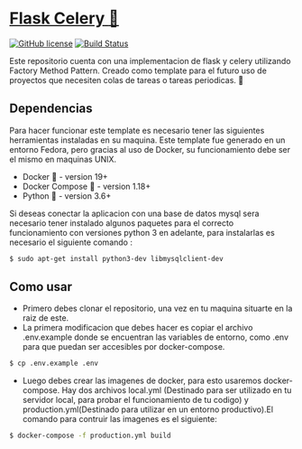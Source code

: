 # [Flask Celery :snake:](https://github.com/JeremySilvaSilva/Flask-Celery)
[![GitHub license](https://img.shields.io/badge/license-MIT-blue.svg)]()
[![Build Status](https://travis-ci.com/JeremySilvaSilva/Flask-Celery.svg?branch=master)](https://travis-ci.com/JeremySilvaSilva/Flask-Celery)


Este repositorio cuenta con una implementacion de flask y celery utilizando Factory Method Pattern. Creado como template para el futuro uso de proyectos que necesiten colas de tareas o tareas periodicas. :mouse2:

## Dependencias 
Para hacer funcionar este template es necesario tener las siguientes herramientas instaladas en su maquina. Este template fue generado en un entorno Fedora, pero gracias al uso de Docker, su funcionamiento debe ser el mismo en maquinas UNIX.

- Docker :whale: - version 19+
- Docker Compose :whale2: - version 1.18+
- Python :snake: - version 3.6+

Si deseas conectar la aplicacion con una base de datos mysql sera necesario tener instalado algunos paquetes para el correcto funcionamiento con versiones python 3 en adelante, para instalarlas es necesario el siguiente comando :
```sh
$ sudo apt-get install python3-dev libmysqlclient-dev
```

## Como usar

- Primero debes clonar el repositorio, una vez en tu maquina situarte en la raiz de este.
- La primera modificacion que debes hacer es copiar el archivo .env.example donde se encuentran las variables de entorno, como .env para que puedan ser accesibles por docker-compose. 

```sh
$ cp .env.example .env
```
- Luego debes crear las imagenes de docker, para esto usaremos docker-compose. Hay dos archivos local.yml (Destinado para ser utilizado en tu servidor local, para probar el funcionamiento de tu codigo) y production.yml(Destinado para utilizar en un entorno productivo).El comando para contruir las imagenes es el siguiente:

```sh
$ docker-compose -f production.yml build
```

